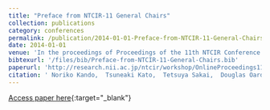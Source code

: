 ```yaml
---
title: "Preface from NTCIR-11 General Chairs"
collection: publications
category: conferences
permalink: /publication/2014-01-01-Preface-from-NTCIR-11-General-Chairs
date: 2014-01-01
venue: 'In the proceedings of Proceedings of the 11th NTCIR Conference on Evaluation of Information Access Technologies, NTCIR-11, National Center of Sciences, Tokyo, Japan, December 9-12, 2014'
bibtexurl: '/files/bib/Preface-from-NTCIR-11-General-Chairs.bib'
paperurl: 'http://research.nii.ac.jp/ntcir/workshop/OnlineProceedings11/pdf/NTCIR/OVERVIEW/01-NTCIR11-PREFACE.pdf'
citation: ' Noriko Kando,  Tsuneaki Kato,  Tetsuya Sakai,  Douglas Oard,  Mark Sanderson, &quot;Preface from NTCIR-11 General Chairs.&quot; In the proceedings of Proceedings of the 11th NTCIR Conference on Evaluation of Information Access Technologies, NTCIR-11, National Center of Sciences, Tokyo, Japan, December 9-12, 2014, 2014.'
---
```

[Access paper here](http://research.nii.ac.jp/ntcir/workshop/OnlineProceedings11/pdf/NTCIR/OVERVIEW/01-NTCIR11-PREFACE.pdf){:target="_blank"}

